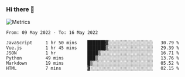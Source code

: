 ### Hi there 👋

![Metrics](https://github.com/radoapx/radoapx/blob/main/github-metrics.svg)

<!--START_SECTION:waka-->

```text
From: 09 May 2022 - To: 16 May 2022

JavaScript     1 hr 50 mins    ███████▓░░░░░░░░░░░░░░░░░   30.79 %
Vue.js         1 hr 45 mins    ███████▒░░░░░░░░░░░░░░░░░   29.39 %
JSON           1 hr            ████▒░░░░░░░░░░░░░░░░░░░░   16.71 %
Python         49 mins         ███▒░░░░░░░░░░░░░░░░░░░░░   13.76 %
Markdown       19 mins         █▒░░░░░░░░░░░░░░░░░░░░░░░   05.52 %
HTML           7 mins          ▓░░░░░░░░░░░░░░░░░░░░░░░░   02.15 %
```

<!--END_SECTION:waka-->

<!--
**radoapx/radoapx** is a ✨ _special_ ✨ repository because its `README.md` (this file) appears on your GitHub profile.

Here are some ideas to get you started:

- 🔭 I’m currently working on ...
- 🌱 I’m currently learning ...
- 👯 I’m looking to collaborate on ...
- 🤔 I’m looking for help with ...
- 💬 Ask me about ...
- 📫 How to reach me: ...
- 😄 Pronouns: ...
- ⚡ Fun fact: ...
-->
